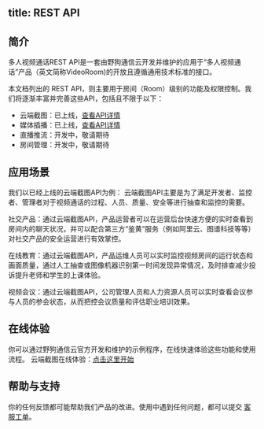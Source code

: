 title: REST API
---



## 简介

多人视频通话REST API是一套由野狗通信云开发并维护的应用于“多人视频通话”产品（英文简称VideoRoom)的开放且遵循通用技术标准的接口。

本文档列出的 REST API，则主要用于房间（Room）级别的功能及权限控制。我们将逐渐丰富并完善这些API，包括且不限于以下：
- 云端截图：已上线，[查看API详情](https://docs.wilddog.com/conference/REST/api/snapshot.html)
- 媒体插播：已上线，[查看API详情](https://docs.wilddog.com/conference/REST/api/externalInput.html)
- 直播推流：开发中，敬请期待
- 房间管理：开发中，敬请期待


## 应用场景

我们以已经上线的云端截图API为例：
云端截图API主要是为了满足开发者、监控者、管理者对于视频通话的过程、人员、质量、安全等进行抽查和监控的需要。

社交产品：通过云端截图API，产品运营者可以在运营后台快速方便的实时查看到房间内的聊天状况，并可以配合第三方“鉴黄”服务（例如阿里云、图谱科技等等）对社交产品的安全运营进行有效掌控。

在线教育：通过云端截图API，产品运维人员可以实时监控视频房间的运行状态和画面质量，通过人工抽查或图像机器识别第一时间发现异常情况，及时排查减少投诉提升老师和学生的上课体验。

视频会议：通过云端截图API，公司管理人员和人力资源人员可以实时查看会议参与人员的参会状态，从而把控会议质量和评估职业培训效果。


## 在线体验

你可以通过野狗通信云官方开发和维护的示例程序，在线快速体验这些功能和使用流程。
云端截图在线体验：[点击这里开始](https://www.wilddog.com/demo/videoroom-snapshot)


## 帮助与支持

你的任何反馈都可能帮助我们产品的改进。使用中遇到任何问题，都可以提交 [客服工单](https://wilddog.kf5.com/user/login/?_ga=1.87552923.207002905.1448960317)。
